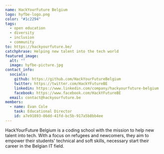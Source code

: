```yaml
---
name: HackYourFuture Belgium
logo: hyfbe-logo.png
color: "#1c2294"
tags:
  - open education
  - diversity
  - inclusion
  - community
to: https://hackyourfuture.be/
catchphrase: Helping new talent into the tech world
featured_image:
  alt: ""
  image: hyfbe-picture.jpg
contact_info:
  socials:
    github: https://github.com/HackYourFutureBelgium
    twitter: https://twitter.com/HackYFutureBE
    linkedin: https://www.linkedin.com/company/hackyourfuture-belgium
    facebook: https://www.facebook.com/HackYFutureBE
  email: contact@hackyourfuture.be
members:
  - name: Evan Cole
    task: Educational Director
    id: a7e91893-86dd-41fd-bc5b-917a5b8bb4ee
---
```


HackYourFuture Belgium is a coding school with the mission to help new talent into tech. With a focus on refugees and newcomers, they aim to empower their students' technical and soft skills, necessary start their career in the Belgian IT field.
